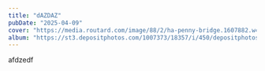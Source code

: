 ```yaml
---
title: "dAZDAZ"
pubDate: "2025-04-09"
cover: "https://media.routard.com/image/88/2/ha-penny-bridge.1607882.w430.jpg"
album: "https://st3.depositphotos.com/1007373/18357/i/450/depositphotos_183574324-stock-photo-cliffs-moher-ireland-sunny-day.jpg"
---
```


afdzedf
